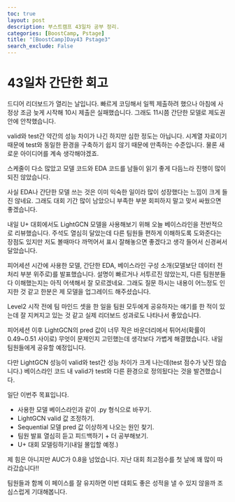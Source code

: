 ```yaml
---
toc: true
layout: post
description: 부스트캠프 43일차 공부 정리.
categories: [BoostCamp, Pstage]
title: "[BoostCamp]Day43 Pstage3"
search_exclude: False
---
```

# 43일차 간단한 회고

드디어 리더보드가 열리는 날입니다. 빠르게 코딩해서 일찍 제출하려 했으나 아침에 사정상 조금 늦게 시작해 10시 제출은 실패했습니다. 그래도 11시쯤 간단한 모델로 제도권 안에 안착했습니다.

valid와 test간 약간의 성능 차이가 나긴 하지만 심한 정도는 아닙니다. 시계열 자료이기 때문에 test와 동일한 환경을 구축하기 쉽지 않기 때문에 만족하는 수준입니다. 물론 새로운 아이디어를 계속 생각해야겠죠.

스케줄이 다소 많았고 모델 코드와 EDA 코드를 남들이 읽기 좋게 다듬느라 진행이 많이 되진 않았습니다.

사실 EDA나 간단한 모델 쓰는 것은 이미 익숙한 일이라 많이 성장했다는 느낌이 크게 들진 않네요. 그래도 대회 기간 많이 남았으니 부족한 부분 회피하지 말고 맞서 싸웠으면 좋겠습니다.

내일 U+ 대회에서도 LightGCN 모델을 사용해보기 위해 오늘 베이스라인을 전반적으로 리뷰했습니다. 주석도 열심히 달았는데 다른 팀원들 편하게 이해하도록 도와준다는 장점도 있지만 저도 볼때마다 까먹어서 표시 잘해놓으면 좋겠다고 생각 들어서 신경써서 달았습니다.

피어세션 시간에 사용한 모델, 간단한 EDA, 베이스라인 구성 소개(모델보단 데이터 전처리 부분 위주로)를 발표했습니다. 설명이 빠르거나 서투르진 않았는지, 다른 팀원분들 다 이해했는지는 아직 어색해서 잘 모르겠네요. 그래도 질문 하시는 내용이 어느정도 인지한 것 같고 한분은 제 모델을 업그레이드 해주셨습니다.

Level2 시작 전에 팀 마인드 셋을 한 일을 팀원 모두에게 공유하자는 얘기를 한 적이 있는데 잘 지켜지고 있는 것 같고 실제 리더보드 성과로도 나타나서 좋았습니다.

피어세션 이후 LightGCN의 pred 값이 너무 작은 바운더리에서 튀어서(확률이 0.49~0.51 사이로) 무엇이 문제인지 고민했는데 생각보다 가볍게 해결했습니다. 내일 팀원들에게 공유할 예정입니다.

다만 LightGCN 성능이 valid와 test간 성능 차이가 크게 나는데(test 점수가 낮진 않습니다.) 베이스라인 코드 내 valid가 test와 다른 환경으로 정의됬다는 것을 발견했습니다.

일단 이번주 목표입니다.

- 사용한 모델 베이스라인과 같이 .py 형식으로 바꾸기.
- LightGCN valid 값 조정하기.
- Sequential 모델 pred 값 이상하게 나오는 원인 찾기.
- 팀원 발표 열심히 듣고 피드백하기 + 더 공부해보기.
- U+ 대회 모델링하기(내일 몰입할 예정.)

제 힘은 아니지만 AUC가 0.8을 넘었습니다. 지난 대회 최고점수를 첫 날에 꽤 많이 따라갔습니다!!

팀원들과 함께 이 페이스를 잘 유지하면 이번 대회도 좋은 성적을 낼 수 있지 않을까 조심스럽게 기대해봅니다.